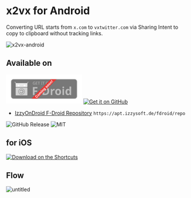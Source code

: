 # x2vx for Android 
Converting URL starts from `x.com` to `vxtwitter.com` via Sharing Intent to copy to clipboard without tracking links.

![x2vx-android](https://github.com/unlimish/x2vx-android/assets/14168376/43e35eaa-3657-41a2-9499-0ada2e9b633e)

## Available on

 [<img src="https://raw.githubusercontent.com/enricocid/fdroid-custom-badges/main/badge_get-it-on-coming-soon.png"
    alt="Get it on F-Droid"
    height="80">](https://gitlab.com/fdroid/rfp/-/issues/2784)
[<img src="https://github.com/unlimish/x2vx-android/assets/14168376/c4f11a6e-730b-4c4d-b676-a11a1ed42831"
    alt="Get it on GitHub"
    height="80">](https://github.com/unlimish/x2vx-android/releases/) 
    
- [IzzyOnDroid F-Droid Repository](https://apt.izzysoft.de/fdroid/index/apk/sh.unlimi.x2vx) `https://apt.izzysoft.de/fdroid/repo`


![GitHub Release](https://img.shields.io/github/v/release/unlimish/x2vx-android?style=for-the-badge)
![MIT](https://img.shields.io/github/license/unlimish/x2vx-android.svg?style=for-the-badge)

## for iOS


  [<img src="https://github.com/unlimish/x2vx-android/assets/14168376/053ed578-32be-4bd1-ab52-73d6cf69c0b0"
    alt="Download on the Shortcuts"
    height="80">](https://www.icloud.com/shortcuts/fadff2730bd34ccba6f4d4b0c3761824)

## Flow
![untitled](https://github.com/unlimish/x2vx-android/assets/14168376/cf17c79e-14f1-4895-a4a1-8f7ef933ca89)
